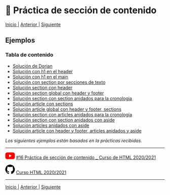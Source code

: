 # :beginner: Práctica de sección de contenido
[Inicio |](/README.md) [Anterior |](6_tipos_de_articles) [Siguiente](8_generalidades.md)

## Ejemplos


### Tabla de contenido

- [Solución de Dorian]((html/ejemplo1.html))
- [Solución con h1 en el header](html/ejemplo2.html)
- [Solución con h1 en el main](html/ejemplo3.html)
- [Solución con section por secciones de texto](html/ejemplo4.html)
- [Solución section con header](html/ejemplo5.html)
- [Solución section global con header y footer](html/ejemplo6.html)
- [Solución section con section anidados para la cronologia](html/ejemplo7.html)
- [Solución article con sections](html/ejemplo8.html)
- [Solución article global con header y footer, sections](html/ejemplo9.html)
- [Solución section con articles anidados para la cronología](html/ejemplo10.html)
- [Solución section con section anidados con aside](html/ejemplo11.html)
- [Solución articles anidados con aside](html/ejemplo12.html)
- [Solución article con header y footer, articles anidados y aside](html/ejemplo13.html)

*Los siguientes ejemplos están basados en la prácticas recibidas.*

---

![youtube logo](/assets/youtube_logo_30.png) [#16 Práctica de sección de contenido _ Curso de HTML 2020/2021](https://youtu.be/67gV0jmgbUc)


![github logo](/assets/github_logo_30.png) [Curso HTML 2020/2021](https://github.com/DorianDesings/html-2020-2021)  

---
[Inicio |](/README.md) [Anterior |](6_tipos_de_articles) [Siguiente](8_generalidades.md)
